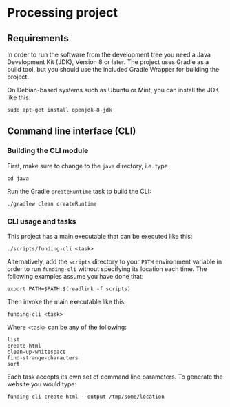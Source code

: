 # Processing project

## Requirements

In order to run the software from the development tree you need a Java
Development Kit (JDK), Version 8 or later. The project uses Gradle as a
build tool, but you should use the included Gradle Wrapper for building
the project.

On Debian-based systems such as Ubuntu or Mint, you can install the JDK
like this:

    sudo apt-get install openjdk-8-jdk

## Command line interface (CLI)

### Building the CLI module

First, make sure to change to the `java` directory, i.e. type

    cd java

Run the Gradle `createRuntime` task to build the CLI:

    ./gradlew clean createRuntime

### CLI usage and tasks

This project has a main executable that can be executed like this:

    ./scripts/funding-cli <task>

Alternatively, add the `scripts` directory to your `PATH` environment
variable in order to run `funding-cli` without specifying its location
each time. The following examples assume you have done that:

    export PATH=$PATH:$(readlink -f scripts)

Then invoke the main executable like this:

    funding-cli <task>

Where `<task>` can be any of the following:

    list
    create-html
    clean-up-whitespace
    find-strange-characters
    sort

Each task accepts its own set of command line parameters. To generate the
website you would type:

    funding-cli create-html --output /tmp/some/location
